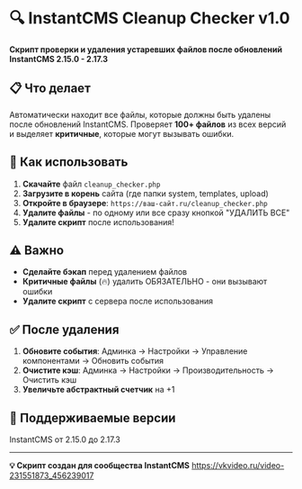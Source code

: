 # 🔍 InstantCMS Cleanup Checker v1.0

**Скрипт проверки и удаления устаревших файлов после обновлений InstantCMS 2.15.0 - 2.17.3**

## 📋 Что делает

Автоматически находит все файлы, которые должны быть удалены после обновлений InstantCMS. Проверяет **100+ файлов** из всех версий и выделяет **критичные**, которые могут вызывать ошибки.

## 🚀 Как использовать

1. **Скачайте** файл `cleanup_checker.php`
2. **Загрузите в корень** сайта (где папки system, templates, upload)
3. **Откройте в браузере**: `https://ваш-сайт.ru/cleanup_checker.php`
4. **Удалите файлы** - по одному или все сразу кнопкой "УДАЛИТЬ ВСЕ"
5. **Удалите скрипт** после использования!

## ⚠️ Важно

- **Сделайте бэкап** перед удалением файлов
- **Критичные файлы** (🔥) удалить ОБЯЗАТЕЛЬНО - они вызывают ошибки
- **Удалите скрипт** с сервера после использования

## ✅ После удаления

1. **Обновите события**: Админка → Настройки → Управление компонентами → Обновить события
2. **Очистите кэш**: Админка → Настройки → Производительность → Очистить кэш
3. **Увеличьте абстрактный счетчик** на +1

## 🎯 Поддерживаемые версии

InstantCMS от 2.15.0 до 2.17.3

---

**💡 Скрипт создан для сообщества InstantCMS**
https://vkvideo.ru/video-231551873_456239017
